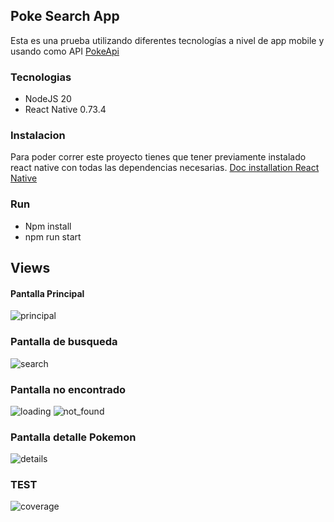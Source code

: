 ## Poke Search App

Esta es una prueba utilizando diferentes tecnologías a nivel de app mobile y usando como API [PokeApi](http://pokeapi.co)


### Tecnologias
- NodeJS 20
- React Native 0.73.4

### Instalacion
Para poder correr este proyecto tienes que tener previamente instalado react native con todas las dependencias necesarias. 
[Doc installation React Native](https://reactnative.dev/docs/environment-setup)

### Run

- Npm install
- npm run start


## Views

#### Pantalla Principal
![principal](image-1.png)


### Pantalla de busqueda
![search](image.png)
### Pantalla no encontrado
![loading](image-2.png)
![not_found](image-3.png)

### Pantalla detalle Pokemon
![details](image-4.png)

### TEST
![coverage](image-5.png)

